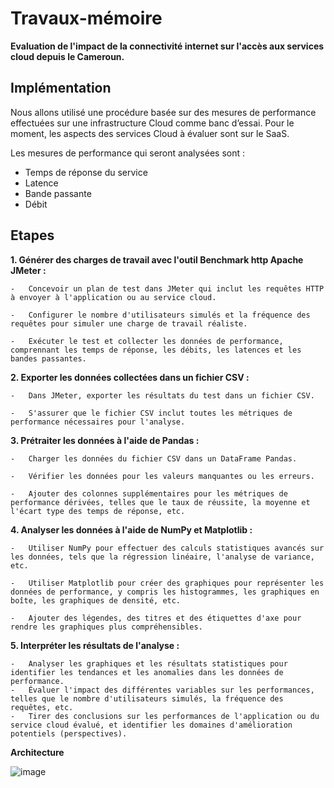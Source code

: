 # Travaux-mémoire
**Evaluation de l'impact de la connectivité internet sur l'accès aux services cloud depuis le Cameroun.**

## Implémentation 
Nous allons utilisé une procédure basée sur des mesures de performance effectuées sur une infrastructure Cloud comme banc d’essai.
Pour le moment, les aspects des services Cloud à évaluer sont sur le SaaS.

Les mesures de performance qui seront analysées sont :
- Temps de réponse du service
- Latence
- Bande passante
- Débit

## Etapes

**1.  Générer des charges de travail avec l'outil Benchmark http **Apache JMeter** :**
    
    -   Concevoir un plan de test dans JMeter qui inclut les requêtes HTTP à envoyer à l'application ou au service cloud.
    
    -   Configurer le nombre d'utilisateurs simulés et la fréquence des requêtes pour simuler une charge de travail réaliste.
    
    -   Exécuter le test et collecter les données de performance,  comprennant les temps de réponse, les débits, les latences et les bandes passantes.
    
**2.  Exporter les données collectées dans un fichier CSV :**
    
    -   Dans JMeter, exporter les résultats du test dans un fichier CSV.
    
    -   S'assurer que le fichier CSV inclut toutes les métriques de performance nécessaires pour l'analyse.
    
**3.  Prétraiter les données à l'aide de Pandas :**

    -   Charger les données du fichier CSV dans un DataFrame Pandas.
    
    -   Vérifier les données pour les valeurs manquantes ou les erreurs.
    
    -   Ajouter des colonnes supplémentaires pour les métriques de performance dérivées, telles que le taux de réussite, la moyenne et l'écart type des temps de réponse, etc.
    
**4.  Analyser les données à l'aide de NumPy et Matplotlib :**
    
    -   Utiliser NumPy pour effectuer des calculs statistiques avancés sur les données, tels que la régression linéaire, l'analyse de variance, etc.
    
    -   Utiliser Matplotlib pour créer des graphiques pour représenter les données de performance, y compris les histogrammes, les graphiques en boîte, les graphiques de densité, etc.
    
    -   Ajouter des légendes, des titres et des étiquettes d'axe pour rendre les graphiques plus compréhensibles.
    
    
**5.  Interpréter les résultats de l'analyse :**
    
    -   Analyser les graphiques et les résultats statistiques pour identifier les tendances et les anomalies dans les données de performance.
    -   Évaluer l'impact des différentes variables sur les performances, telles que le nombre d'utilisateurs simulés, la fréquence des requêtes, etc.
    -   Tirer des conclusions sur les performances de l'application ou du service cloud évalué, et identifier les domaines d'amélioration potentiels (perspectives).
    
    
**Architecture**

![image](https://github.com/Aurelie-Kamgang/Travaux-memoire/assets/74322332/98de52a2-25a9-402b-8f4a-55f84ee2e0c9)


